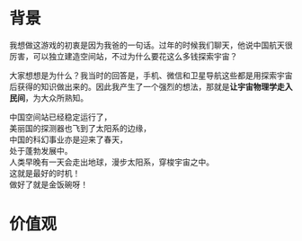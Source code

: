 # 背景

我想做这游戏的初衷是因为我爸的一句话。过年的时候我们聊天，他说中国航天很厉害，可以独立建造空间站，不过为什么要花这么多钱探索宇宙？

大家想想是为什么？我当时的回答是，手机、微信和卫星导航这些都是用探索宇宙后获得的知识做出来的。因此我产生了一个强烈的想法，那就是**让宇宙物理学走入民间**，为大众所熟知。

中国空间站已经稳定运行了，  
美丽国的探测器也飞到了太阳系的边缘，  
中国的科幻事业亦是迎来了春天，  
处于蓬勃发展中。  
人类早晚有一天会走出地球，漫步太阳系，穿梭宇宙之中。  
这就是最好的时机！  
做好了就是金饭碗呀！  

# 价值观